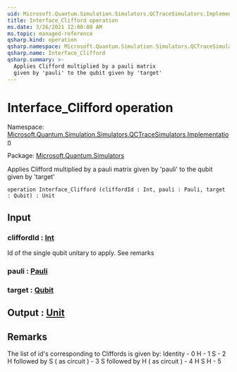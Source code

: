 ```yaml
---
uid: Microsoft.Quantum.Simulation.Simulators.QCTraceSimulators.Implementation.Interface_Clifford
title: Interface_Clifford operation
ms.date: 3/26/2021 12:00:00 AM
ms.topic: managed-reference
qsharp.kind: operation
qsharp.namespace: Microsoft.Quantum.Simulation.Simulators.QCTraceSimulators.Implementation
qsharp.name: Interface_Clifford
qsharp.summary: >-
  Applies Clifford multiplied by a pauli matrix
  given by 'pauli' to the qubit given by 'target'
---
```


# Interface_Clifford operation

Namespace: [Microsoft.Quantum.Simulation.Simulators.QCTraceSimulators.Implementation](xref:Microsoft.Quantum.Simulation.Simulators.QCTraceSimulators.Implementation)

Package: [Microsoft.Quantum.Simulators](https://nuget.org/packages/Microsoft.Quantum.Simulators)


Applies Clifford multiplied by a pauli matrixgiven by 'pauli' to the qubit given by 'target'

```qsharp
operation Interface_Clifford (cliffordId : Int, pauli : Pauli, target : Qubit) : Unit
```


## Input

### cliffordId : [Int](xref:microsoft.quantum.lang-ref.int)

Id of the single qubit unitary to apply. See remarks


### pauli : [Pauli](xref:microsoft.quantum.lang-ref.pauli)




### target : [Qubit](xref:microsoft.quantum.lang-ref.qubit)





## Output : [Unit](xref:microsoft.quantum.lang-ref.unit)



## Remarks

The list of id's corresponding to Cliffords is given by:Identity - 0H - 1S - 2H followed by S ( as circuit ) - 3S followed by H ( as circuit ) - 4H S H - 5
